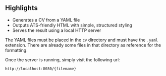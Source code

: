 ## Highlights
- Generates a CV from a YAML file
- Outputs ATS-friendly HTML with simple, structured styling
- Serves the result using a local HTTP server

The YAML files must be placed in the `cv` directory and must have the `.yaml` extension. There are already some files in that directory as reference for the formatting.

Once the server is running, simply visit the following url: 
```
http://localhost:8080/{filename}
```
